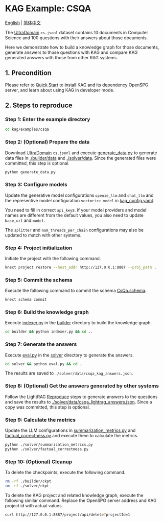 # KAG Example: CSQA

[English](./README.md) |
[简体中文](./README_cn.md)

The [UltraDomain](https://huggingface.co/datasets/TommyChien/UltraDomain/tree/main) ``cs.jsonl`` dataset contains 10 documents in Computer Science and 100 questions with their answers about those documents.

Here we demonstrate how to build a knowledge graph for those documents, generate answers to those questions with KAG and compare KAG generated answers with those from other RAG systems.

## 1. Precondition

Please refer to [Quick Start](https://openspg.yuque.com/ndx6g9/cwh47i/rs7gr8g4s538b1n7) to install KAG and its dependency OpenSPG server, and learn about using KAG in developer mode.

## 2. Steps to reproduce

### Step 1: Enter the example directory

```bash
cd kag/examples/csqa
```

### Step 2: (Optional) Prepare the data

Download [UltraDomain](https://huggingface.co/datasets/TommyChien/UltraDomain/tree/main) ``cs.jsonl`` and execute [generate_data.py](./generate_data.py) to generate data files in [./builder/data](./builder/data) and [./solver/data](./solver/data). Since the generated files were committed, this step is optional.

```bash
python generate_data.py
```

### Step 3: Configure models

Update the generative model configurations ``openie_llm`` and ``chat_llm`` and the representive model configuration ``vectorize_model`` in [kag_config.yaml](./kag_config.yaml).

You need to fill in correct ``api_key``s. If your model providers and model names are different from the default values, you also need to update ``base_url`` and ``model``.

The ``splitter`` and ``num_threads_per_chain`` configurations may also be updated to match with other systems.

### Step 4: Project initialization

Initiate the project with the following command.

```bash
knext project restore --host_addr http://127.0.0.1:8887 --proj_path .
```

### Step 5: Commit the schema

Execute the following command to commit the schema [CsQa.schema](./schema/CsQa.schema).

```bash
knext schema commit
```

### Step 6: Build the knowledge graph

Execute [indexer.py](./builder/indexer.py) in the [builder](./builder) directory to build the knowledge graph.

```bash
cd builder && python indexer.py && cd ..
```

### Step 7: Generate the answers

Execute [eval.py](./solver/eval.py) in the [solver](./solver) directory to generate the answers.

```bash
cd solver && python eval.py && cd ..
```

The results are saved to ``./solver/data/csqa_kag_answers.json``.

### Step 8: (Optional) Get the answers generated by other systems

Follow the LightRAG [Reproduce](https://github.com/HKUDS/LightRAG?tab=readme-ov-file#reproduce) steps to generate answers to the questions and save the results to [./solver/data/csqa_lightrag_answers.json](./solver/data/csqa_lightrag_answers.json). Since a copy was committed, this step is optional.

### Step 9: Calculate the metrics

Update the LLM configurations in [summarization_metrics.py](./solver/summarization_metrics.py) and [factual_correctness.py](./solver/factual_correctness.py) and execute them to calculate the metrics.

```bash
python ./solver/summarization_metrics.py
python ./solver/factual_correctness.py
```

### Step 10: (Optional) Cleanup

To delete the checkpoints, execute the following command.

```bash
rm -rf ./builder/ckpt
rm -rf ./solver/ckpt
```

To delete the KAG project and related knowledge graph, execute the following similar command. Replace the OpenSPG server address and KAG project id with actual values.

```bash
curl http://127.0.0.1:8887/project/api/delete?projectId=1
```


